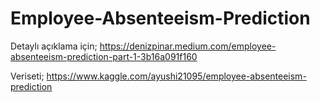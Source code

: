 # Employee-Absenteeism-Prediction

Detaylı açıklama için;
https://denizpinar.medium.com/employee-absenteeism-prediction-part-1-3b16a091f160

Veriseti;
https://www.kaggle.com/ayushi21095/employee-absenteeism-prediction

